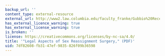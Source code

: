 ```yaml
---
backup_url: ''
content_type: external-resource
external_url: http://www2.law.columbia.edu/faculty_franke/Gubbio%20Recent.pdf
has_external_licence_warning: true
has_external_license_warning: true
is_broken: ''
license: https://creativecommons.org/licenses/by-nc-sa/4.0/
title: '"Legal Aspects of Sex Reassignment Surgery," (PDF)'
uid: 7df82608-fb31-47ef-9835-826f09b36598
---
```

